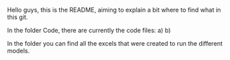 Hello guys, this is the README, aiming to explain a bit where to find what in this git.

In the folder Code, there are currently the code files:
a) 
b)

In the folder you can find all the excels that were created to run the different models.
